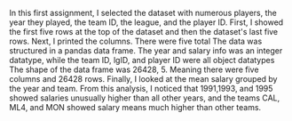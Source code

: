 In this first assignment, I selected the dataset with numerous players, the year they played, the team ID, the league, and the player ID. 
First, I showed the first five rows at the top of the dataset and then the dataset's last five rows. 
Next, I printed the columns. There were five total
The data was structured in a pandas data frame. The year and salary info was an integer datatype, while the team ID, lgID, and player ID were all object datatypes
The shape of the data frame was 26428, 5. Meaning there were five columns and 26428 rows.
Finally, I looked at the mean salary grouped by the year and team. From this analysis, I noticed that 1991,1993, and 1995 showed salaries unusually higher than all other years, and the teams CAL, ML4, and MON showed salary means much higher than other teams.
